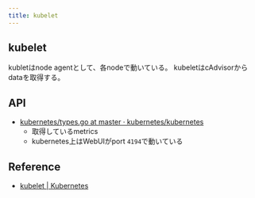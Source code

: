 ```yaml
---
title: kubelet
---
```


## kubelet
kubletはnode agentとして、各nodeで動いている。
kubeletはcAdvisorからdataを取得する。


## API
* [kubernetes/types.go at master · kubernetes/kubernetes](https://github.com/kubernetes/kubernetes/blob/master/pkg/kubelet/apis/stats/v1alpha1/types.go#L32)
    * 取得しているmetrics
    * kubernetes上はWebUIがport `4194`で動いている


## Reference
* [kubelet | Kubernetes](https://kubernetes.io/docs/reference/generated/kubelet/)

